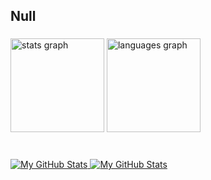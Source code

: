 <h2 align="left">Null</h2>

###

<div align="left">
  <img src="https://github-readme-stats.vercel.app/api?username=sinaf2000&hide_title=false&hide_rank=false&show_icons=true&include_all_commits=true&count_private=true&disable_animations=false&theme=prussian&locale=en&hide_border=false" height="150" alt="stats graph"  />
  <img src="https://github-readme-stats.vercel.app/api/top-langs?username=sinaf2000&locale=en&hide_title=false&layout=compact&card_width=320&langs_count=5&theme=tokyonight&hide_border=false" height="150" alt="languages graph"  />
</div>

###

<br clear="both">

<a href="https://github.com/sinaf2000">
  <img src="https://raw.githubusercontent.com/sinaf2000/sinaf2000/output/github-contribution-grid-snake-default.svg#gh-light-mode-only" alt="My GitHub Stats"/>
  <img src="https://raw.githubusercontent.com/sinaf2000/sinaf2000/output/github-contribution-grid-snake-dark.svg#gh-dark-mode-only" alt="My GitHub Stats"/>
</a>

###
